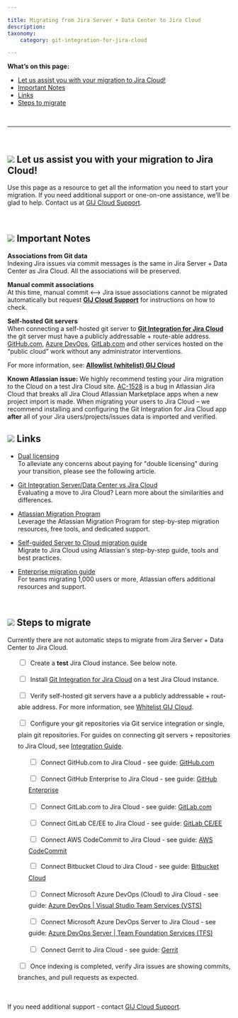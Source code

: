 ```yaml
---

title: Migrating from Jira Server + Data Center to Jira Cloud
description:
taxonomy:
    category: git-integration-for-jira-cloud

---
```


**What’s on this page:**
- [Let us assist you with your migration to Jira Cloud!](#let-us-assist-you)
- [Important Notes](#important-notes)
- [Links](#links)
- [Steps to migrate](#steps-to-migrate)

&nbsp;
* * *

<p id='let-us-assist-you'>&nbsp;</p>

## ![](/wp-content/uploads/gij-handshake-icon.png) Let us assist you with your migration to Jira Cloud!

Use this page as a resource to get all the information you need to start your migration. If you need additional support or one-on-one assistance, we'll be glad to help. Contact us at [GIJ Cloud Support](https://help.gitkraken.com/git-integration-for-jira-cloud/gij-cloud-contact-support).

<p id='important-notes'>&nbsp;</p>

## ![](/wp-content/uploads/gij-notes-two.png) Important Notes

**Associations from Git data**<br>
Indexing Jira issues via commit messages is the same in Jira Server + Data Center as Jira Cloud. All the associations will be preserved.

**Manual commit associations**<br>
At this time, manual commit \<--\> Jira issue associations cannot be migrated automatically but request [**GIJ Cloud Support**](https://help.gitkraken.com/git-integration-for-jira-cloud/gij-cloud-contact-support) for instructions on how to check.

**Self-hosted Git servers**<br>
When connecting a self-hosted git server to [**Git Integration for Jira Cloud**](https://marketplace.atlassian.com/apps/4984/git-integration-for-jira?hosting=cloud&tab=overview) the git server must have a publicly addressable + route-able address. [GitHub.com](http://GitHub.com), [Azure DevOps](https://dev.azure.com), [GitLab.com](http://GitLab.com) and other services hosted on the “public cloud” work without any administrator interventions.

For more information, see: [**Allowlist (whitelist) GIJ Cloud**](/git-integration-for-jira-cloud/allow-list-whitelist-bigbrassband-cloud-gij-cloud)

**Known Atlassian issue:** We highly recommend testing your Jira migration to the Cloud on a test Jira Cloud site. [AC-1528](https://ecosystem.atlassian.net/browse/AC-1528) is a bug in Atlassian Jira Cloud that breaks all Jira Cloud Atlassian Marketplace apps when a new project import is made. When migrating your users to Jira Cloud – we recommend installing and configuring the Git Integration for Jira Cloud app **after** all of your Jira users/projects/issues data is imported and verified.

## ![](/wp-content/uploads/gij-links-icon.png) Links

*   [Dual licensing](https://www.atlassian.com/migration/assess/calculate-pricing/dual-licensing)<br>To alleviate any concerns about paying for "double licensing" during your transition, please see the following article.

*   [Git Integration Server/Data Center vs Jira Cloud](/git-integration-for-jira-cloud/git-integration-server-data-center-vs-jira-cloud-feature-comparison-gij-cloud)<br>
Evaluating a move to Jira Cloud? Learn more about the similarities and differences.

*   [Atlassian Migration Program](https://www.atlassian.com/migration/cloud)<br>Leverage the Atlassian Migration Program for step-by-step migration resources, free tools, and dedicated support.

*   [Self-guided Server to Cloud migration guide](https://www.atlassian.com/migration/cloud/guide/introduction/overview)<br>Migrate to Jira Cloud using Atlassian's step-by-step guide, tools and best practices.

*   [Enterprise migration guide](https://www.atlassian.com/migration/cloud/enterprise)<br>For teams migrating 1,000 users or more, Atlassian offers additional resources and support.

<p id='steps-to-migrate'>&nbsp;</p>

## ![](/wp-content/uploads/gij-pencil-icon.png) Steps to migrate

Currently there are not automatic steps to migrate from Jira Server + Data Center to Jira Cloud.

<ul style='list-style-type:none;'>
    <li style='line-height:180%;margin-bottom:12px;'>
      <input type="checkbox"> &nbsp;Create a <b>test</b> Jira Cloud instance. See below note.
    </li>
    <li style='line-height:180%;margin-bottom:12px;'>
      <input type="checkbox"> &nbsp;Install <a href='https://marketplace.atlassian.com/apps/4984/git-integration-for-jira?hosting=cloud&tab=overview'>Git Integration for Jira Cloud</a> on a test Jira Cloud instance.
    </li>
    <li style='line-height:180%;margin-bottom:12px;'>
      <input type="checkbox"> &nbsp;Verify self-hosted git servers have a a publicly addressable + rout-able address. For more information, see <a href='/git-integration-for-jira-cloud/allow-list-whitelist-bigbrassband-cloud-gij-cloud'>Whitelist GIJ Cloud</a>.
    </li>
    <li style='line-height:180%;margin-bottom:12px;'>
      <input type="checkbox"> &nbsp;Configure your git repositories via Git service integration or single, plain git repositories. For guides on connecting git servers + repositories to Jira Cloud, see <a href='/git-integration-for-jira-cloud/integration-guide-gij-cloud'>Integration Guide</a>.
      <ul style='list-style-type:none;margin-top:12px'>
        <li style='line-height:180%;margin-bottom:12px;'>
            <input type="checkbox"> &nbsp;Connect GitHub.com to Jira Cloud - see guide: <a href='/git-integration-for-jira-cloud/github-com-gij-cloud'>GitHub.com</a></li>
        <li style='line-height:180%;margin-bottom:12px;'>
            <input type="checkbox"> &nbsp;Connect GitHub Enterprise to Jira Cloud - see guide: <a href='/git-integration-for-jira-cloud/github-enterprise-server-gij-cloud'>GitHub Enterprise</a></li>
        <li style='line-height:180%;margin-bottom:12px;'>
            <input type="checkbox"> &nbsp;Connect GitLab.com to Jira Cloud - see guide: <a href='/git-integration-for-jira-cloud/gitlab-com-gij-cloud'>GitLab.com</a></li>
        <li style='line-height:180%;margin-bottom:12px;'>
            <input type="checkbox"> &nbsp;Connect GitLab CE/EE to Jira Cloud - see guide: <a href='/git-integration-for-jira-cloud/gitlab-ce-ee-gij-cloud'>GitLab CE/EE</a></li>
        <li style='margin-bottom:10px'>
            <input type="checkbox"> &nbsp;Connect AWS CodeCommit to Jira Cloud - see guide: <a href='/git-integration-for-jira-cloud/aws-codecommit-gij-cloud'>AWS CodeCommit</a></li>
        <li style='line-height:180%;margin-bottom:12px;'>
            <input type="checkbox"> &nbsp;Connect Bitbucket Cloud to Jira Cloud - see guide: <a href='/git-integration-for-jira-cloud/bitbucket-cloud-gij-cloud/'>Bitbucket Cloud</a></li>
        <li style='line-height:180%;margin-bottom:12px;'>
            <input type="checkbox"> &nbsp;Connect Microsoft Azure DevOps (Cloud) to Jira Cloud - see guide: <a href='/git-integration-for-jira-cloud/azure-devops-visual-studio-team-services-vsts-gij-cloud'>Azure DevOps | Visual Studio Team Services (VSTS)</a></li>
        <li style='line-height:180%;margin-bottom:12px;'>
            <input type="checkbox"> &nbsp;Connect Microsoft Azure DevOps Server to Jira Cloud - see guide: <a href='/git-integration-for-jira-cloud/azure-devops-server-team-foundation-services-tfs-gij-cloud'>Azure DevOps Server | Team Foundation Services (TFS)</a></li>
        <li style='line-height:180%;margin-bottom:12px;'>
            <input type="checkbox"> &nbsp;Connect Gerrit to Jira Cloud - see guide: <a href='/git-integration-for-jira-cloud/gerrit-gij-cloud'>Gerrit</a></li>
      </ul>
    </li>
    <li style='line-height:180%;margin-bottom:12px;'>
      <input type="checkbox"> &nbsp;Once indexing is completed, verify Jira issues are showing commits, branches, and pull requests as expected.
    </li>
</ul>

&nbsp;

<div class="bbb-callout bbb--info">
    <div class="irow">
    <div class="ilogobox">
        <span class="logoimg"></span>
    </div>
    <div class="imsgbox">
        If you need additional support - contact <a href='https://help.gitkraken.com/git-integration-for-jira-cloud/gij-cloud-contact-support/'>GIJ Cloud Support</a>.
    </div>
    </div>
</div>

&nbsp;

